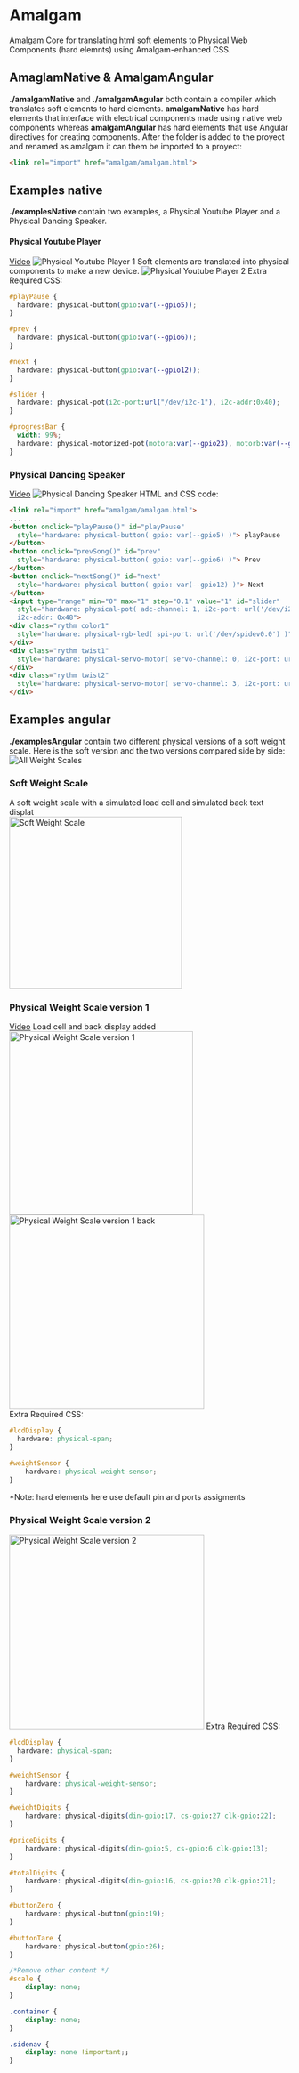 # Amalgam
Amalgam Core for translating html soft elements to Physical Web Components (hard elemnts) using Amalgam-enhanced CSS. 

## AmaglamNative & AmalgamAngular
**./amalgamNative** and **./amalgamAngular** both contain a compiler which translates soft elements to hard elements. **amalgamNative** has hard elements that interface with electrical components made using native web components whereas **amalgamAngular** has hard elements that use Angular directives for creating components. 
After the folder is added to the proyect and renamed as amalgam it can them be imported to a proyect:
```html
<link rel="import" href="amalgam/amalgam.html">
````

## Examples native
**./examplesNative** contain two examples, a Physical Youtube Player and a Physical Dancing Speaker. 

#### Physical Youtube Player
[Video](https://youtu.be/FK0AlLZHyIE)
![Physical Youtube Player 1](https://raw.githubusercontent.com/NVSL/amalgam/master/examplesNative/deviceImages/YoutubePlayer2.png)
Soft elements are translated into physical components to make a new device. 
![Physical Youtube Player 2](https://raw.githubusercontent.com/NVSL/amalgam/master/examplesNative/deviceImages/YoutubePlayer1.png)
Extra Required CSS:
```css
#playPause {
  hardware: physical-button(gpio:var(--gpio5));
}

#prev {
  hardware: physical-button(gpio:var(--gpio6));
}

#next {
  hardware: physical-button(gpio:var(--gpio12));
}

#slider {
  hardware: physical-pot(i2c-port:url("/dev/i2c-1"), i2c-addr:0x40);
}

#progressBar {
  width: 99%;
  hardware: physical-motorized-pot(motora:var(--gpio23), motorb:var(--gpio24), touch:var(--gpio25), i2c-addr:0x48, i2c-port:url("/dev/i2c-1"));
}
```

### Physical Dancing Speaker
[Video](https://youtu.be/UGUE7BeflxM)
![Physical Dancing Speaker](https://github.com/NVSL/amalgam/blob/master/examplesNative/deviceImages/DancingSpeaker2.png?raw=true)
HTML and CSS code:
```html
<link rel="import" href="amalgam/amalgam.html">
...
<button onclick="playPause()" id="playPause" 
  style="hardware: physical-button( gpio: var(--gpio5) )"> playPause 
</button>  
<button onclick="prevSong()" id="prev"
  style="hardware: physical-button( gpio: var(--gpio6) )"> Prev
</button>  
<button onclick="nextSong()" id="next"
  style="hardware: physical-button( gpio: var(--gpio12) )"> Next 
</button> 
<input type="range" min="0" max="1" step="0.1" value="1" id="slider"
  style="hardware: physical-pot( adc-channel: 1, i2c-port: url('/dev/i2c-1'),
  i2c-addr: 0x48"> 
<div class="rythm color1" 
  style="hardware: physical-rgb-led( spi-port: url('/dev/spidev0.0') )">
</div> 
<div class="rythm twist1"
  style="hardware: physical-servo-motor( servo-channel: 0, i2c-port: url('/dev/i2c-1' ), i2c-addr: 0x48 )">
</div> 
<div class="rythm twist2"
  style="hardware: physical-servo-motor( servo-channel: 3, i2c-port: url('/dev/i2c-1' ),  i2c-addr: 0x40 )">
</div> 
```

## Examples angular
**./examplesAngular** contain two different physical versions of a soft weight scale. Here is the soft version and the two versions compared side by side:
![All Weight Scales](https://raw.githubusercontent.com/NVSL/amalgam/master/examplesAngular/deviceImages/AllWeightScales1.png)

### Soft Weight Scale   
A soft weight scale with a simulated load cell and simulated back text displat   
<img src="https://raw.githubusercontent.com/NVSL/amalgam/master/examplesAngular/deviceImages/VirtualWeightScale.PNG" alt="Soft Weight Scale" width="310"/>
<br>

### Physical Weight Scale version 1
[Video](https://youtu.be/XGMce_g8gSM)
Load cell and back display added   
<img src="https://raw.githubusercontent.com/NVSL/amalgam/master/examplesAngular/deviceImages/WeightScaleVer1.jpg" alt="Physical Weight Scale version 1" width="330"/>
<img src="https://raw.githubusercontent.com/NVSL/amalgam/master/examplesAngular/deviceImages/WeightScaleVer1_back.jpg" alt="Physical Weight Scale version 1 back" width="350"/>
<br>
Extra Required CSS:
```css
#lcdDisplay {
  hardware: physical-span;
}

#weightSensor {
	hardware: physical-weight-sensor;
}
```
*Note: hard elements here use default pin and ports assigments

### Physical Weight Scale version 2
<img src="https://raw.githubusercontent.com/NVSL/amalgam/master/examplesAngular/deviceImages/WeightScaleVer2.jpg" alt="Physical Weight Scale version 2" width="350"/>   
Extra Required CSS: 

```css
#lcdDisplay {
  hardware: physical-span;
}

#weightSensor {
	hardware: physical-weight-sensor;
}

#weightDigits {
	hardware: physical-digits(din-gpio:17, cs-gpio:27 clk-gpio:22);
}

#priceDigits {
	hardware: physical-digits(din-gpio:5, cs-gpio:6 clk-gpio:13);
}

#totalDigits {
	hardware: physical-digits(din-gpio:16, cs-gpio:20 clk-gpio:21);
}

#buttonZero {
	hardware: physical-button(gpio:19);
}

#buttonTare {
	hardware: physical-button(gpio:26);
}

/*Remove other content */
#scale {
	display: none;
}

.container {
	display: none;
}

.sidenav {
	display: none !important;;
}
```
